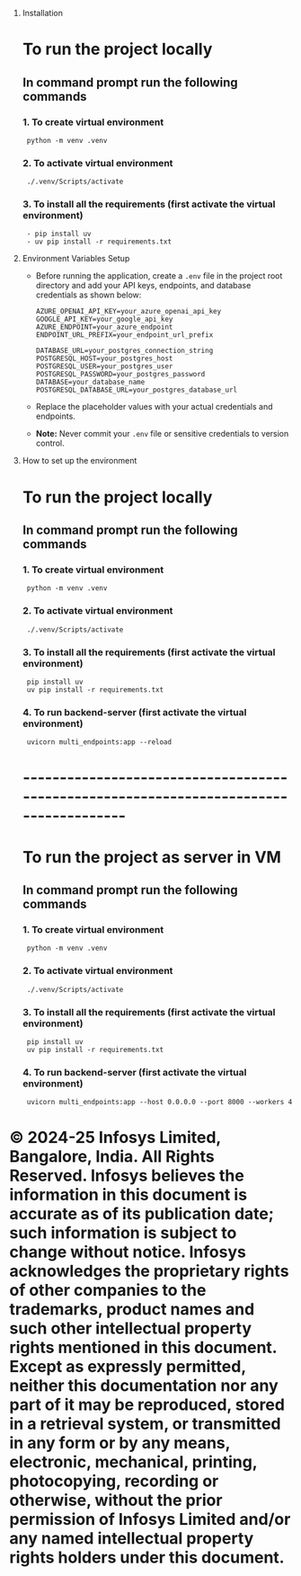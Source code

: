1. Installation 

    # To run the project locally
    ## In command prompt run the following commands


    ### 1. To create virtual environment
        python -m venv .venv

    ### 2. To activate virtual environment
        ./.venv/Scripts/activate

    ### 3. To install all the requirements (first activate the virtual environment)
        - pip install uv
        - uv pip install -r requirements.txt

2. Environment Variables Setup

    - Before running the application, create a `.env` file in the project root directory and add your API keys, endpoints, and database credentials as shown below:

        ```env
        AZURE_OPENAI_API_KEY=your_azure_openai_api_key
        GOOGLE_API_KEY=your_google_api_key
        AZURE_ENDPOINT=your_azure_endpoint
        ENDPOINT_URL_PREFIX=your_endpoint_url_prefix

        DATABASE_URL=your_postgres_connection_string
        POSTGRESQL_HOST=your_postgres_host
        POSTGRESQL_USER=your_postgres_user
        POSTGRESQL_PASSWORD=your_postgres_password
        DATABASE=your_database_name
        POSTGRESQL_DATABASE_URL=your_postgres_database_url

        ```

    - Replace the placeholder values with your actual credentials and endpoints.
    - **Note:** Never commit your `.env` file or sensitive credentials to version control.

3. How to set up the environment

    # To run the project locally
    ## In command prompt run the following commands


    ### 1. To create virtual environment
        python -m venv .venv
    ### 2. To activate virtual environment
        ./.venv/Scripts/activate
    ### 3. To install all the requirements (first activate the virtual environment)
        pip install uv
        uv pip install -r requirements.txt


    ### 4. To run backend-server (first activate the virtual environment)
        uvicorn multi_endpoints:app --reload

    # --------------------------------------------------------------------------------------
        
    # To run the project as server in VM
    ## In command prompt run the following commands


    ### 1. To create virtual environment
        python -m venv .venv

    ### 2. To activate virtual environment
        ./.venv/Scripts/activate

    ### 3. To install all the requirements (first activate the virtual environment)
        pip install uv
        uv pip install -r requirements.txt

    ### 4. To run backend-server (first activate the virtual environment)
        uvicorn multi_endpoints:app --host 0.0.0.0 --port 8000 --workers 4
        






# © 2024-25 Infosys Limited, Bangalore, India. All Rights Reserved. Infosys believes the information in this document is accurate as of its publication date; such information is subject to change without notice. Infosys acknowledges the proprietary rights of other companies to the trademarks, product names and such other intellectual property rights mentioned in this document. Except as expressly permitted, neither this documentation nor any part of it may be reproduced, stored in a retrieval system, or transmitted in any form or by any means, electronic, mechanical, printing, photocopying, recording or otherwise, without the prior permission of Infosys Limited and/or any named intellectual property rights holders under this document.
